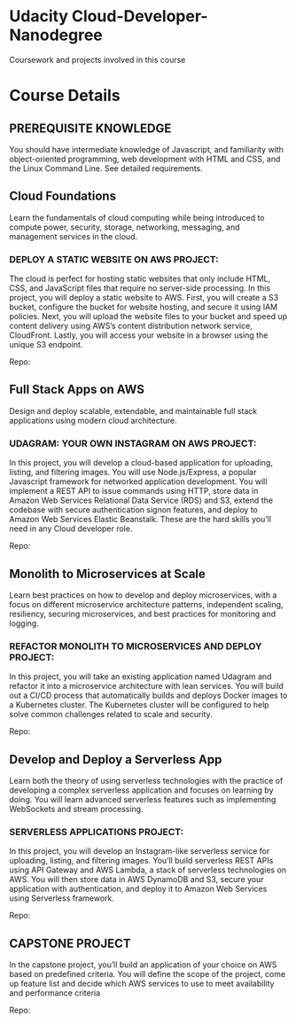 # Udacity Cloud-Developer-Nanodegree
Coursework and projects involved in this course

# Course Details

## PREREQUISITE KNOWLEDGE
You should have intermediate knowledge of Javascript, and familiarity with object-oriented programming, web development with HTML and CSS, and the Linux Command Line. See detailed requirements.

## Cloud Foundations
Learn the fundamentals of cloud computing while being introduced to compute power, security, storage, networking, messaging, and management services in the cloud.
### DEPLOY A STATIC WEBSITE ON AWS PROJECT:
The cloud is perfect for hosting static websites that only include HTML, CSS, and JavaScript files that require no server-side processing. In this project, you will deploy a static website to AWS. First, you will create a S3 bucket, configure the bucket for website hosting, and secure it using IAM policies. Next, you will upload the website files to your bucket and speed up content delivery using AWS’s content distribution network service, CloudFront. Lastly, you will access your website in a browser using the unique S3 endpoint.

Repo:

## Full Stack Apps on AWS
Design and deploy scalable, extendable, and maintainable full stack applications using modern cloud architecture.
### UDAGRAM: YOUR OWN INSTAGRAM ON AWS PROJECT:
In this project, you will develop a cloud-based application for uploading, listing, and filtering images. You will use Node.js/Express, a popular Javascript framework for networked application development. You will implement a REST API to issue commands using HTTP, store data in Amazon Web Services Relational Data Service (RDS) and S3, extend the codebase with secure authentication signon features, and deploy to Amazon Web Services Elastic Beanstalk. These are the hard skills you’ll need in any Cloud developer role.

Repo:

## Monolith to Microservices at Scale
Learn best practices on how to develop and deploy microservices, with a focus on different microservice architecture patterns, independent scaling, resiliency, securing microservices, and best practices for monitoring and logging.
### REFACTOR MONOLITH TO MICROSERVICES AND DEPLOY PROJECT:
In this project, you will take an existing application named Udagram and refactor it into a microservice architecture with lean services. You will build out a CI/CD process that automatically builds and deploys Docker images to a Kubernetes cluster. The Kubernetes cluster will be configured to help solve common challenges related to scale and security.

Repo:

## Develop and Deploy a Serverless App
Learn both the theory of using serverless technologies with the practice of developing a complex serverless application and focuses on learning by doing. You will learn advanced serverless features such as implementing WebSockets and stream processing.
### SERVERLESS APPLICATIONS PROJECT:
In this project, you will develop an Instagram-like serverless service for uploading, listing, and filtering images. You’ll build serverless REST APIs using API Gateway and AWS Lambda, a stack of serverless technologies on AWS. You will then store data in AWS DynamoDB and S3, secure your application with authentication, and deploy it to Amazon Web Services using Serverless framework.

Repo:

## CAPSTONE PROJECT

In the capstone project, you’ll build an application of your choice on AWS based on predefined criteria. You will define the scope of the project, come up feature list and decide which AWS services to use to meet availability and performance criteria

Repo:
